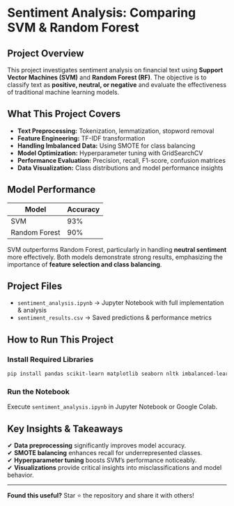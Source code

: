 # Sentiment Analysis: Comparing SVM & Random Forest

##  Project Overview
This project investigates sentiment analysis on financial text using **Support Vector Machines (SVM)** and **Random Forest (RF)**. The objective is to classify text as **positive, neutral, or negative** and evaluate the effectiveness of traditional machine learning models.

##  What This Project Covers
- **Text Preprocessing:** Tokenization, lemmatization, stopword removal
- **Feature Engineering:** TF-IDF transformation
- **Handling Imbalanced Data:** Using SMOTE for class balancing
- **Model Optimization:** Hyperparameter tuning with GridSearchCV
- **Performance Evaluation:** Precision, recall, F1-score, confusion matrices
- **Data Visualization:** Class distributions and model performance insights

##  Model Performance
| Model          | Accuracy |
|---------------|----------|
| SVM           | 93%      |
| Random Forest | 90%      |

SVM outperforms Random Forest, particularly in handling **neutral sentiment** more effectively. Both models demonstrate strong results, emphasizing the importance of **feature selection and class balancing**.

##  Project Files
- `sentiment_analysis.ipynb` → Jupyter Notebook with full implementation & analysis
- `sentiment_results.csv` → Saved predictions & performance metrics

##  How to Run This Project
###  Install Required Libraries
```bash
pip install pandas scikit-learn matplotlib seaborn nltk imbalanced-learn
```

###  Run the Notebook
Execute `sentiment_analysis.ipynb` in Jupyter Notebook or Google Colab.

##  Key Insights & Takeaways
✔ **Data preprocessing** significantly improves model accuracy.  
✔ **SMOTE balancing** enhances recall for underrepresented classes.  
✔ **Hyperparameter tuning** boosts SVM’s performance noticeably.  
✔ **Visualizations** provide critical insights into misclassifications and model behavior.  

---
 **Found this useful?** Star ⭐ the repository and share it with others!
